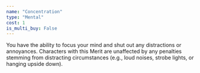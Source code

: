 ```yaml
---
name: "Concentration"
type: "Mental"
cost: 1
is_multi_buy: False
---
```


You have the ability to focus your mind and shut out any distractions or annoyances. Characters with this Merit are unaffected by any penalties stemming from distracting circumstances (e.g., loud noises, strobe lights, or hanging upside down).